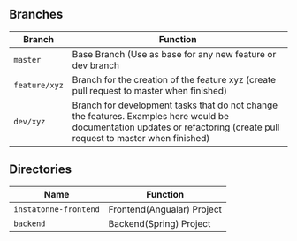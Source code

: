 ## Branches
| Branch        | Function                                                                                                                             |
| ------------- | ------------------------------------------------------------------------------------------------------------------------------------ |
| `master`      | Base Branch (Use as base for any new feature or dev branch                                                                               |
| `feature/xyz` | Branch for the creation of the feature xyz (create pull request to master when finished)                                             |
| `dev/xyz`     | Branch for development tasks that do not change the features. Examples here would be documentation updates or refactoring (create pull request to master when finished)   |

## Directories
| Name                  | Function                   |
| --------------------- | -------------------------- |
| `instatonne-frontend` | Frontend(Angualar) Project |
| `backend`             | Backend(Spring) Project    |
